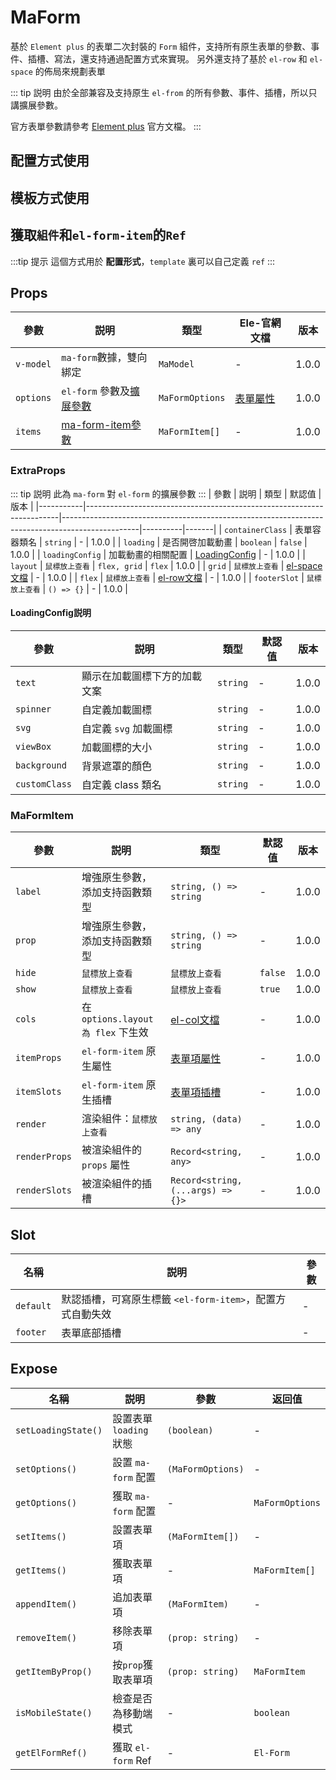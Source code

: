 # MaForm

基於 `Element plus` 的表單二次封裝的 `Form` 組件，支持所有原生表單的參數、事件、插槽、寫法，還支持通過配置方式來實現。
另外還支持了基於 `el-row` 和 `el-space` 的佈局來規劃表單

::: tip 説明
由於全部兼容及支持原生 `el-from` 的所有參數、事件、插槽，所以只講擴展參數。

官方表單參數請參考 [Element plus](https://element-plus.org/zh-CN/component/form.html) 官方文檔。
:::

## 配置方式使用
<DemoPreview dir="demos/ma-form/config" />

## 模板方式使用
<DemoPreview dir="demos/ma-form/template" />

## 獲取`組件`和`el-form-item`的`Ref`
:::tip 提示
這個方式用於 **配置形式**，`template` 裏可以自己定義 `ref` 
:::

<DemoPreview dir="demos/ma-form/getRef" />

## Props

| 參數        | 説明                             | 類型         | Ele-官網文檔                                                                   | 版本    |
|-----------|--------------------------------|-------------------|----------------------------------------------------------------------------|-------|
| `v-model` | `ma-form`數據，雙向綁定               | `MaModel`   | -                                                                          | 1.0.0 |
| `options` | `el-form` 參數及[擴展參數](#extraprops) | `MaFormOptions`   | [表單屬性](https://element-plus.org/zh-CN/component/form.html#form-attributes) | 1.0.0 |
| `items`   | [ma-form-item參數](#maformitem)  | `MaFormItem[]` | -                                                                          | 1.0.0 |

### ExtraProps
::: tip 説明
此為 `ma-form` 對 `el-form` 的擴展參數
:::
| 參數        | 説明                                                                    | 類型                                                                                              | 默認值      | 版本    |
|-----------|-----------------------------------------------------------------------|-------------------------------------------------------------------------------------------------|----------|-------|
| `containerClass` | 表單容器類名                                                                  | `string`                                                                                        | -        | 1.0.0 |
| `loading` | 是否開啓加載動畫                                                              | `boolean`                                                                                       | `false`  | 1.0.0 |
| `loadingConfig` | 加載動畫的相關配置                                                             | [LoadingConfig](#loadingconfig説明)                                                               | -        | 1.0.0 |
| `layout` | <el-tooltip content="佈局方式，在使用`flex`時，可在 `item` 的 `itemProps` 配置項裏設置 `cols` 參數 ，默認值：`flex`">`鼠標放上查看`</el-tooltip>  | `flex, grid` | `flex` | 1.0.0 |
| `grid` | <el-tooltip content=" `grid` 佈局，在 `layout` 為 `grid` 時生效。實際是用的 `el-space`，配置可參考 `element-plus` 的 `el-space` 文檔">`鼠標放上查看`</el-tooltip> | [el-space文檔](https://element-plus.org/zh-CN/component/space.html#attributes)     | -        | 1.0.0 |
| `flex` | <el-tooltip content=" `flex` 佈局，在 `layout` 為 `flex` 時生效。實際是用的 `el-row`，配置可參考 `element-plus` 的 `el-row` 文檔">`鼠標放上查看`</el-tooltip> | [el-row文檔](https://element-plus.org/zh-CN/component/layout.html#row-attributes)     | -        | 1.0.0 |
| `footerSlot` | <el-tooltip content="配置型插槽，在 `template` 寫法為 #footer">`鼠標放上查看`</el-tooltip>       | `() => {}`  | -  | 1.0.0 |

#### LoadingConfig説明
| 參數        | 説明      | 類型   | 默認值 | 版本    |
|-----------|----------|------|-----|-------|
| `text` | 顯示在加載圖標下方的加載文案   | `string`  | -   | 1.0.0 |
| `spinner` | 自定義加載圖標   | `string` | -   | 1.0.0 |
| `svg` | 自定義 `svg` 加載圖標   | `string` | -   | 1.0.0 |
| `viewBox` | 加載圖標的大小   | `string` | -   | 1.0.0 |
| `background` | 背景遮罩的顏色   | `string` | -   | 1.0.0 |
| `customClass` | 自定義 class 類名   | `string` | -   | 1.0.0 |

### MaFormItem

| 參數             | 説明                                                                                                                                                                             | 類型                                                                                                 | 默認值     | 版本    |
|----------------|--------------------------------------------------------------------------------------------------------------------------------------------------------------------------------|----------------------------------------------------------------------------------------------------|---------|-------|
| `label`        | 增強原生參數，添加支持函數類型                                                                                                                                                                | `string, () => string`                                                                             | -       | 1.0.0 |
| `prop`         | 增強原生參數，添加支持函數類型                                                                                                                                                                | `string, () => string`                                                                             | -       | 1.0.0 |
| `hide`   | <el-tooltip content="是否隱藏該項，隱藏後還是有數據的，默認: `false`，自定義組件下可能無效">`鼠標放上查看`</el-tooltip>                                                                                            | <el-tooltip content="boolean, (item: MaFormItem, model: MaModel) => boolean">`鼠標放上查看`</el-tooltip> | `false` | 1.0.0 |
| `show` | <el-tooltip content="是否顯示該項，不顯示後實際不渲染，也沒有數據，默認: `true`，自定義組件下可能無效">`鼠標放上查看`</el-tooltip>                                                                                       | <el-tooltip content="boolean, (item: MaFormItem, model: MaModel) => boolean">`鼠標放上查看`</el-tooltip> | `true`  | 1.0.0 |
| `cols` | 在 `options.layout 為 flex` 下生效                                                                                                                                                  | [el-col文檔](https://element-plus.org/zh-CN/component/layout.html#col-attributes)                    | -       | 1.0.0 |
| `itemProps` | `el-form-item` 原生屬性                                                                                                                                                            | [表單項屬性](https://element-plus.org/zh-CN/component/form.html#formitem-attributes)                    | -       | 1.0.0 |
| `itemSlots` | `el-form-item` 原生插槽                                                                                                                                                            | [表單項插槽](https://element-plus.org/zh-CN/component/form.html#formitem-slots)                         | -       | 1.0.0 |
| `render` | 渲染組件：<el-tooltip content="設置要渲染的組件，可設置 `element plus` 的所有 `form` 組件，例如：`input`, `datePicker`，也可以傳入 `tsx`, `jsx` 語法的虛擬dom，也可以傳入一個組件，函數式，例如：() => ElInput">`鼠標放上查看`</el-tooltip> | `string, (data) => any`                                                                            | -       | 1.0.0 |
| `renderProps` | 被渲染組件的 `props` 屬性                                                                                                                                                              | `Record<string, any>`                                                                              | -       | 1.0.0 |
| `renderSlots` | 被渲染組件的插槽                                                                                                                                                                       | `Record<string, (...args) => {}>`                                                                  | -       | 1.0.0 |

## Slot

| 名稱              | 説明                                    | 參數 |
|-----------------|---------------------------------------|----|
| `default`       | 默認插槽，可寫原生標籤 `<el-form-item>`，配置方式自動失效 | -  |
| `footer`        | 表單底部插槽                                | -  |


## Expose
| 名稱                  | 説明                | 參數                | 返回值             |
|---------------------|-------------------|-------------------|-----------------|
| `setLoadingState()` | 設置表單 `loading` 狀態 | `(boolean)`       | -               |
| `setOptions()`      | 設置 `ma-form` 配置   | `(MaFormOptions)` | -               |
| `getOptions()`      | 獲取 `ma-form` 配置   | -                 | `MaFormOptions` |
| `setItems()`        | 設置表單項             | `(MaFormItem[])`  | -               |
| `getItems()`        | 獲取表單項             | -                 | `MaFormItem[]`  |
| `appendItem()`      | 追加表單項             | `(MaFormItem)`    | -               |
| `removeItem()`      | 移除表單項             | `(prop: string)`  | -              |
| `getItemByProp()`   | 按`prop`獲取表單項      | `(prop: string)`  | `MaFormItem`    |
| `isMobileState()`   | 檢查是否為移動端模式        | -                 | `boolean`    |
| `getElFormRef()`    | 獲取 `el-form` Ref  | -                 | `El-Form`       |
